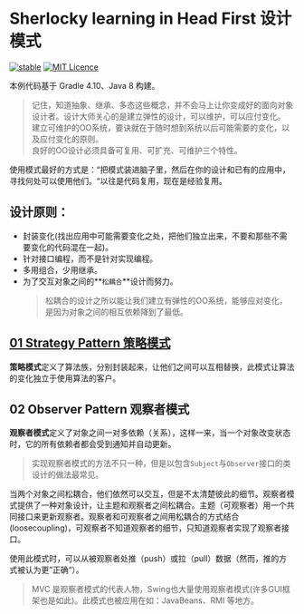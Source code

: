 # Sherlocky learning in Head First 设计模式
[![stable](http://badges.github.io/stability-badges/dist/stable.svg)](http://github.com/badges/stability-badges)
[![MIT Licence](https://badges.frapsoft.com/os/mit/mit.svg?v=103)](https://opensource.org/licenses/mit-license.php)

本例代码基于 Gradle 4.10、Java 8 构建。

> 记住，知道抽象、继承、多态这些概念，并不会马上让你变成好的面向对象设计者。设计大师关心的是建立弹性的设计，可以维护，可以应付变化。  
建立可维护的OO系统，要诀就在于随时想到系统以后可能需要的变化，以及应付变化的原则。  
良好的OO设计必须具备可复用、可扩充、可维护三个特性。

使用模式最好的方式是：“把模式装进脑子里，然后在你的设计和已有的应用中，寻找何处可以使用他们。“以往是代码复用，现在是经验复用。

## 设计原则：
- 封装变化(找出应用中可能需要变化之处，把他们独立出来，不要和那些不需要变化的代码混在一起)。
- 针对接口编程，而不是针对实现编程。
- 多用组合，少用继承。
- 为了交互对象之间的**``松耦合``**设计而努力。
  > 松耦合的设计之所以能让我们建立有弹性的OO系统，能够应对变化，是因为对象之间的相互依赖降到了最低。

## [01 Strategy Pattern 策略模式](src/main/java/com/sherlocky/headfirst/pattern/_01_strategy)

**策略模式**定义了算法族，分别封装起来，让他们之间可以互相替换，此模式让算法的变化独立于使用算法的客户。

 
## 02 Observer Pattern 观察者模式
**观察者模式**定义了对象之间一对多依赖（关系），这样一来，当一个对象改变状态时，它的所有依赖者都会受到通知并自动更新。

> 实现观察者模式的方法不只一种，但是以包含``Subject``与``Observer``接口的类设计的做法最常见。

当两个对象之间松耦合，他们依然可以交互，但是不太清楚彼此的细节。观察者模式提供了一种对象设计，让主题和观察者之间松耦合。主题（可观察者）用一个共同接口来更新观察者。观察者和可观察者之间用松耦合的方式结合(loosecoupling)，可观察者不知道观察者的细节，只知道观察者实现了观察者接口。

使用此模式时，可以从被观察者处推（push）或拉（pull）数据（然而，推的方式被认为更”正确“）。
> MVC 是观察者模式的代表人物，Swing也大量使用观察者模式(许多GUI框架也是如此)。此模式也被应用在如：JavaBeans、RMI 等地方。

